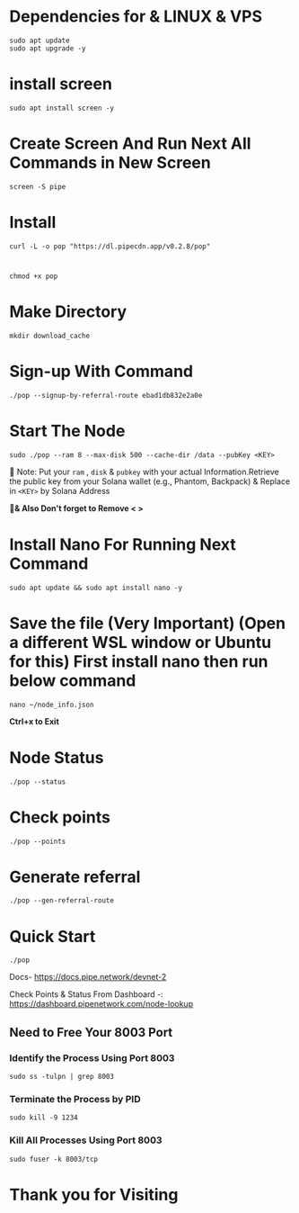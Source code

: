# Dependencies for & LINUX & VPS
```
sudo apt update
sudo apt upgrade -y
```

# install screen 
```
sudo apt install screen -y
```
# Create Screen And Run Next All Commands in New Screen 
```
screen -S pipe
```

# Install
```
curl -L -o pop "https://dl.pipecdn.app/v0.2.8/pop"

```

#
```
chmod +x pop
```
# Make Directory

```
mkdir download_cache
```

# Sign-up With Command

```
./pop --signup-by-referral-route ebad1db832e2a0e
```

# Start The Node

```
sudo ./pop --ram 8 --max-disk 500 --cache-dir /data --pubKey <KEY>
```
🚩 Note: Put your `ram` , `disk` & `pubkey` with your actual Information.Retrieve the public key from your Solana wallet (e.g., Phantom, Backpack) & Replace in `<KEY>` by Solana Address

🚩**& Also Don't forget to Remove < >**



# Install Nano For Running Next Command 

```
sudo apt update && sudo apt install nano -y
```



# Save the file (Very Important)  (Open a different WSL window or Ubuntu for this) First install nano then run below command 

```
nano ~/node_info.json
```
**Ctrl+x to Exit**

# Node Status

```
./pop --status
```

# Check points

```
./pop --points
```

# Generate referral

```
./pop --gen-referral-route
```

# Quick Start

```
./pop
```

Docs- https://docs.pipe.network/devnet-2

Check Points & Status From Dashboard -: https://dashboard.pipenetwork.com/node-lookup

## Need to Free Your 8003 Port

### Identify the Process Using Port 8003
```
sudo ss -tulpn | grep 8003
```

### Terminate the Process by PID
```
sudo kill -9 1234
```

### Kill All Processes Using Port 8003
```
sudo fuser -k 8003/tcp
```

# Thank you for Visiting


